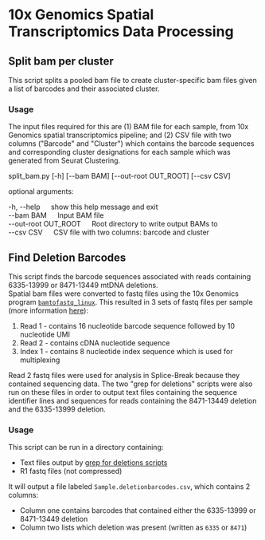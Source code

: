 # 10x Genomics Spatial Transcriptomics Data Processing
## Split bam per cluster
This script splits a pooled bam file to create cluster-specific bam files given a list of barcodes and their associated cluster. 

### Usage
The input files required for this are (1) BAM file for each sample, from 10x Genomics spatial transcriptomics pipeline; and (2) CSV file with two columns ("Barcode" and "Cluster") which contains the barcode sequences and corresponding cluster designations for each sample which was generated from Seurat Clustering.


split_bam.py [-h] [--bam BAM] [--out-root OUT_ROOT] [--csv CSV]
 
optional arguments:

  -h, --help &emsp; show this help message and exit  
  --bam BAM &emsp; Input BAM file  
  --out-root OUT_ROOT &emsp; Root directory to write output BAMs to  
  --csv CSV &emsp; CSV file with two columns: barcode and cluster 

## Find Deletion Barcodes
This script finds the barcode sequences associated with reads containing 6335-13999 or 8471-13449 mtDNA deletions.  
Spatial bam files were converted to fastq files using the 10x Genomics program [`bamtofastq_linux`](https://support.10xgenomics.com/docs/bamtofastq). This resulted in 3 sets of fastq files per sample (more information [here](https://davetang.org/muse/2018/06/06/10x-single-cell-bam-files/)):
1. Read 1 - contains 16 nucleotide barcode sequence followed by 10 nucleotide UMI
2. Read 2 - contains cDNA nucleotide sequence
3. Index 1 - contains 8 nucleotide index sequence which is used for multiplexing

Read 2 fastq files were used for analysis in Splice-Break because they contained sequencing data. The two "grep for deletions" scripts were also run on these files in order to output text files containing the sequence identifier lines and sequences for reads containing the 8471-13449 deletion and the 6335-13999 deletion.
### Usage
This script can be run in a directory containing:
* Text files output by [grep for deletions scripts](https://github.com/aomidsalar/RNA-Seq_Splice-Break2/tree/main/Grep_for_Deletions)
* R1 fastq files (not compressed)

It will output a file labeled `Sample.deletionbarcodes.csv`, which contains 2 columns:
* Column one contains barcodes that contained either the 6335-13999 or 8471-13449 deletion
* Column two lists which deletion was present (written as `6335` or `8471`)


